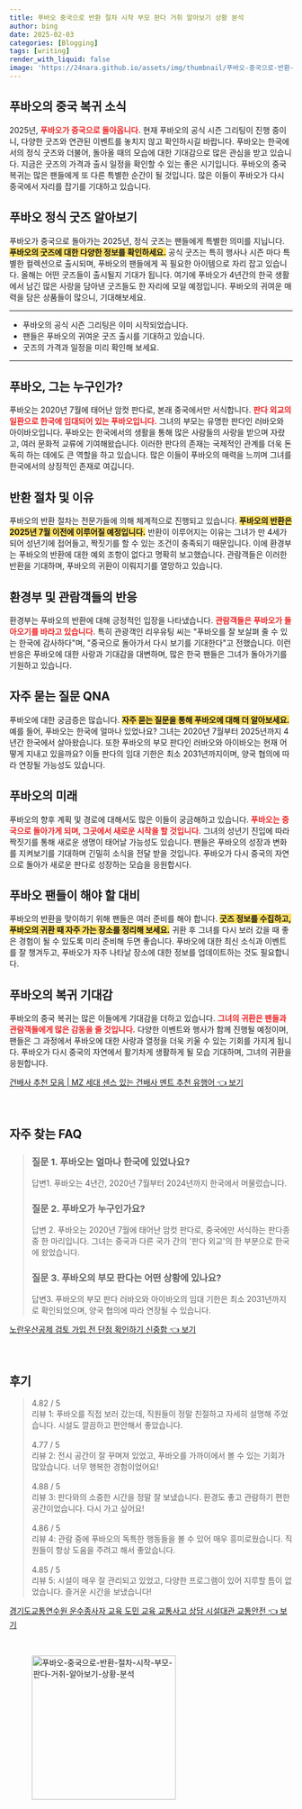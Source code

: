 ```yaml
---
title: 푸바오 중국으로 반환 절차 시작 부모 판다 거취 알아보기 상황 분석
author: bing
date: 2025-02-03
categories: [Blogging]
tags: [writing]
render_with_liquid: false
image: 'https://24nara.github.io/assets/img/thumbnail/푸바오-중국으로-반환-절차-시작-부모-판다-거취-알아보기-상황-분석.webp'
---
```



<h2 id='푸바오의_중국_복귀'>푸바오의 중국 복귀 소식</h2>

<p>2025년, <b><span style="color: #ee2323;">푸바오가 중국으로 돌아옵니다.</span></b> 현재 푸바오의 공식 시즌 그리팅이 진행 중이니, 다양한 굿즈와 연관된 이벤트를 놓치지 않고 확인하시길 바랍니다. 푸바오는 한국에서의 정식 굿즈와 더불어, 돌아올 때의 모습에 대한 기대감으로 많은 관심을 받고 있습니다. 지금은 굿즈의 가격과 출시 일정을 확인할 수 있는 좋은 시기입니다. 푸바오의 중국 복귀는 많은 팬들에게 또 다른 특별한 순간이 될 것입니다. 많은 이들이 푸바오가 다시 중국에서 자리를 잡기를 기대하고 있습니다.</p>

<h2 id='푸바오_정식_굿즈_정보'>푸바오 정식 굿즈 알아보기</h2>

<p>푸바오가 중국으로 돌아가는 2025년, 정식 굿즈는 팬들에게 특별한 의미를 지닙니다. <b><span style="background-color: #ffe066;">푸바오의 굿즈에 대한 다양한 정보를 확인하세요.</span></b> 공식 굿즈는 특히 행사나 시즌 마다 특별한 컬렉션으로 출시되며, 푸바오의 팬들에게 꼭 필요한 아이템으로 자리 잡고 있습니다. 올해는 어떤 굿즈들이 출시될지 기대가 됩니다. 여기에 푸바오가 4년간의 한국 생활에서 남긴 많은 사랑을 담아낸 굿즈들도 한 자리에 모일 예정입니다. 푸바오의 귀여운 매력을 담은 상품들이 많으니, 기대해보세요.</p>

<hr />

<ul>
    <li>푸바오의 공식 시즌 그리팅은 이미 시작되었습니다.</li>
    <li>팬들은 푸바오의 귀여운 굿즈 출시를 기대하고 있습니다.</li>
    <li>굿즈의 가격과 일정을 미리 확인해 보세요.</li>
</ul>

<hr />

<h2 id='푸바오_정체성과_역할'>푸바오, 그는 누구인가?</h2>

<p>푸바오는 2020년 7월에 태어난 암컷 판다로, 본래 중국에서만 서식합니다. <b><span style="color: #ee2323;">판다 외교의 일환으로 한국에 임대되어 있는 푸바오입니다.</span></b> 그녀의 부모는 유명한 판다인 러바오와 아이바오입니다. 푸바오는 한국에서의 생활을 통해 많은 사람들의 사랑을 받으며 자랐고, 여러 문화적 교류에 기여해왔습니다. 이러한 판다의 존재는 국제적인 관계를 더욱 돈독히 하는 데에도 큰 역할을 하고 있습니다. 많은 이들이 푸바오의 매력을 느끼며 그녀를 한국에서의 상징적인 존재로 여깁니다.</p>

<h2 id='푸바오_반환_절차_및_이유'>반환 절차 및 이유</h2>

<p>푸바오의 반환 절차는 전문가들에 의해 체계적으로 진행되고 있습니다. <b><span style="background-color: #ffe066;">푸바오의 반환은 2025년 7월 이전에 이루어질 예정입니다.</span></b> 반환이 이루어지는 이유는 그녀가 만 4세가 되어 성년기에 접어들고, 짝짓기를 할 수 있는 조건이 충족되기 때문입니다. 이에 환경부는 푸바오의 반환에 대한 예외 조항이 없다고 명확히 보고했습니다. 관람객들은 이러한 반환을 기대하며, 푸바오의 귀환이 이뤄지기를 열망하고 있습니다.</p>

<h2 id='관람객_반응'>환경부 및 관람객들의 반응</h2>

<p>환경부는 푸바오의 반환에 대해 긍정적인 입장을 나타냈습니다. <b><span style="color: #ee2323;">관람객들은 푸바오가 돌아오기를 바라고 있습니다.</span></b> 특히 관광객인 리우유팅 씨는 "푸바오를 잘 보살펴 줄 수 있는 한국에 감사하다"며, "중국으로 돌아가서 다시 보기를 기대한다"고 전했습니다. 이런 반응은 푸바오에 대한 사랑과 기대감을 대변하며, 많은 한국 팬들은 그녀가 돌아가기를 기원하고 있습니다.</p>

<h2 id='자주_묻는_질문'>자주 묻는 질문 QNA</h2>

<p>푸바오에 대한 궁금증은 많습니다. <b><span style="background-color: #ffe066;">자주 묻는 질문을 통해 푸바오에 대해 더 알아보세요.</span></b> 예를 들어, 푸바오는 한국에 얼마나 있었나요? 그녀는 2020년 7월부터 2025년까지 4년간 한국에서 살아왔습니다. 또한 푸바오의 부모 판다인 러바오와 아이바오는 현재 어떻게 지내고 있을까요? 이들 판다의 임대 기한은 최소 2031년까지이며, 양국 협의에 따라 연장될 가능성도 있습니다.</p>

<h2 id='푸바오의_미래'>푸바오의 미래</h2>

<p>푸바오의 향후 계획 및 경로에 대해서도 많은 이들이 궁금해하고 있습니다. <b><span style="color: #ee2323;">푸바오는 중국으로 돌아가게 되며, 그곳에서 새로운 시작을 할 것입니다.</span></b> 그녀의 성년기 진입에 따라 짝짓기를 통해 새로운 생명이 태어날 가능성도 있습니다. 팬들은 푸바오의 성장과 변화를 지켜보기를 기대하며 긴밀히 소식을 전달 받을 것입니다. 푸바오가 다시 중국의 자연으로 돌아가 새로운 판다로 성장하는 모습을 응원합시다.</p>

<h2 id='푸바오_팬들이_해야할_대비'>푸바오 팬들이 해야 할 대비</h2>

<p>푸바오의 반환을 맞이하기 위해 팬들은 여러 준비를 해야 합니다. <b><span style="background-color: #ffe066;">굿즈 정보를 수집하고, 푸바오의 귀환 때 자주 가는 장소를 정리해 보세요.</span></b> 귀환 후 그녀를 다시 보러 갔을 때 좋은 경험이 될 수 있도록 미리 준비해 두면 좋습니다. 푸바오에 대한 최신 소식과 이벤트를 잘 챙겨두고, 푸바오가 자주 나타날 장소에 대한 정보를 업데이트하는 것도 필요합니다.</p>

<h2 id='푸바오의_복귀_기대감'>푸바오의 복귀 기대감</h2>

<p>푸바오의 중국 복귀는 많은 이들에게 기대감을 더하고 있습니다. <b><span style="color: #ee2323;">그녀의 귀환은 팬들과 관람객들에게 많은 감동을 줄 것입니다.</span></b> 다양한 이벤트와 행사가 함께 진행될 예정이며, 팬들은 그 과정에서 푸바오에 대한 사랑과 열정을 더욱 키울 수 있는 기회를 가지게 됩니다. 푸바오가 다시 중국의 자연에서 활기차게 생활하게 될 모습 기대하며, 그녀의 귀환을 응원합니다.</p>


<p><a class="click-button" title="건배사 추천 모음 | MZ 세대 센스 있는 건배사 멘트 추천 유행어" href="https://24nara.github.io/posts/%EA%B1%B4%EB%B0%B0%EC%82%AC-%EC%B6%94%EC%B2%9C-%EB%AA%A8%EC%9D%8C-MZ-%EC%84%B8%EB%8C%80-%EC%84%BC%EC%8A%A4-%EC%9E%88%EB%8A%94-%EA%B1%B4%EB%B0%B0%EC%82%AC-%EB%A9%98%ED%8A%B8-%EC%B6%94%EC%B2%9C-%EC%9C%A0%ED%96%89%EC%96%B4/" rel="dofollow">건배사 추천 모음 | MZ 세대 센스 있는 건배사 멘트 추천 유행어 👈 보기</a></p><br>
<h2 id='자주_찾는_FAQ'>자주 찾는 FAQ</h2>
<div itemscope="" itemtype="https://schema.org/FAQPage"> 
<blockquote> 
<div itemscope="" itemprop="mainEntity" itemtype="https://schema.org/Question"> 
<h3 itemprop="name">질문 1. 푸바오는 얼마나 한국에 있었나요?</h3> 
<div itemscope="" itemprop="acceptedAnswer" itemtype="https://schema.org/Answer"> 
<span itemprop="text"> 
<p>답변1. 푸바오는 4년간, 2020년 7월부터 2024년까지 한국에서 머물렀습니다.</p> 
</span> 
</div> 
</div> 

<div itemscope="" itemprop="mainEntity" itemtype="https://schema.org/Question"> 
<h3 itemprop="name">질문 2. 푸바오가 누구인가요?</h3> 
<div itemscope="" itemprop="acceptedAnswer" itemtype="https://schema.org/Answer"> 
<span itemprop="text"> 
<p>답변 2. 푸바오는 2020년 7월에 태어난 암컷 판다로, 중국에만 서식하는 판다종 중 한 마리입니다. 그녀는 중국과 다른 국가 간의 '판다 외교'의 한 부분으로 한국에 왔었습니다.</p> 
</span> 
</div> 
</div> 

<div itemscope="" itemprop="mainEntity" itemtype="https://schema.org/Question"> 
<h3 itemprop="name">질문 3. 푸바오의 부모 판다는 어떤 상황에 있나요?</h3> 
<div itemscope="" itemprop="acceptedAnswer" itemtype="https://schema.org/Answer"> 
<span itemprop="text"> 
<p>답변3. 푸바오의 부모 판다 러바오와 아이바오의 임대 기한은 최소 2031년까지로 확인되었으며, 양국 협의에 따라 연장될 수 있습니다.</p> 
</span> 
</div> 
</div> 
</blockquote> 
</div>
<p><a class="click-button" title="노란우산공제 검토 가입 전 단점 확인하기 신중함" href="https://24nara.github.io/posts/%EB%85%B8%EB%9E%80%EC%9A%B0%EC%82%B0%EA%B3%B5%EC%A0%9C-%EA%B2%80%ED%86%A0-%EA%B0%80%EC%9E%85-%EC%A0%84-%EB%8B%A8%EC%A0%90-%ED%99%95%EC%9D%B8%ED%95%98%EA%B8%B0-%EC%8B%A0%EC%A4%91%ED%95%A8/" rel="dofollow">노란우산공제 검토 가입 전 단점 확인하기 신중함 👈 보기</a></p><br>
<h2 id='후기'>후기</h2>
<div itemscope itemtype="https://schema.org/Product">
  <blockquote>
  <div itemprop="review" itemscope itemtype="https://schema.org/Review">
      <div itemprop="reviewRating" itemscope itemtype="https://schema.org/Rating"> <span itemprop="ratingValue">4.82</span> / <span itemprop="bestRating">5</span> </div>
      <span itemprop="reviewBody">리뷰 1: 푸바오를 직접 보러 갔는데, 직원들이 정말 친절하고 자세히 설명해 주었습니다. 시설도 깔끔하고 편안해서 좋았습니다.</span>
  </div>
  <br>
  <div itemprop="review" itemscope itemtype="https://schema.org/Review">
      <div itemprop="reviewRating" itemscope itemtype="https://schema.org/Rating"> <span itemprop="ratingValue">4.77</span> / <span itemprop="bestRating">5</span> </div>
      <span itemprop="reviewBody">리뷰 2: 전시 공간이 잘 꾸며져 있었고, 푸바오를 가까이에서 볼 수 있는 기회가 많았습니다. 너무 행복한 경험이었어요!</span>
  </div>
  <br>
  <div itemprop="review" itemscope itemtype="https://schema.org/Review">
      <div itemprop="reviewRating" itemscope itemtype="https://schema.org/Rating"> <span itemprop="ratingValue">4.88</span> / <span itemprop="bestRating">5</span> </div>
      <span itemprop="reviewBody">리뷰 3: 판다와의 소중한 시간을 정말 잘 보냈습니다. 환경도 좋고 관람하기 편한 공간이었습니다. 다시 가고 싶어요!</span>
  </div>
  <br>
  <div itemprop="review" itemscope itemtype="https://schema.org/Review">
      <div itemprop="reviewRating" itemscope itemtype="https://schema.org/Rating"> <span itemprop="ratingValue">4.86</span> / <span itemprop="bestRating">5</span> </div>
      <span itemprop="reviewBody">리뷰 4: 관람 중에 푸바오의 독특한 행동들을 볼 수 있어 매우 흥미로웠습니다. 직원들이 항상 도움을 주려고 해서 좋았습니다.</span>
  </div>
  <br>
  <div itemprop="review" itemscope itemtype="https://schema.org/Review">
      <div itemprop="reviewRating" itemscope itemtype="https://schema.org/Rating"> <span itemprop="ratingValue">4.85</span> / <span itemprop="bestRating">5</span> </div>
      <span itemprop="reviewBody">리뷰 5: 시설이 매우 잘 관리되고 있었고, 다양한 프로그램이 있어 지루할 틈이 없었습니다. 즐거운 시간을 보냈습니다!</span>
  </div>
  </blockquote>
</div>
<p><a class="click-button" title="경기도교통연수원 운수종사자 교육 도민 교육 교통사고 상담 시설대관 교통안전" href="https://24nara.github.io/posts/%EA%B2%BD%EA%B8%B0%EB%8F%84%EA%B5%90%ED%86%B5%EC%97%B0%EC%88%98%EC%9B%90-%EC%9A%B4%EC%88%98%EC%A2%85%EC%82%AC%EC%9E%90-%EA%B5%90%EC%9C%A1-%EB%8F%84%EB%AF%BC-%EA%B5%90%EC%9C%A1-%EA%B5%90%ED%86%B5%EC%82%AC%EA%B3%A0-%EC%83%81%EB%8B%B4-%EC%8B%9C%EC%84%A4%EB%8C%80%EA%B4%80-%EA%B5%90%ED%86%B5%EC%95%88%EC%A0%84/" rel="dofollow">경기도교통연수원 운수종사자 교육 도민 교육 교통사고 상담 시설대관 교통안전 👈 보기</a></p><br>
<figure class="image"><img src="https://24nara.github.io/assets/img/thumbnail/푸바오-중국으로-반환-절차-시작-부모-판다-거취-알아보기-상황-분석.webp" alt="푸바오-중국으로-반환-절차-시작-부모-판다-거취-알아보기-상황-분석" width="256" height="256"></figure>
